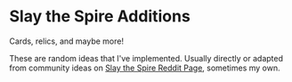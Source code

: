 # Slay the Spire Additions

Cards, relics, and maybe more!

These are random ideas that I've implemented. Usually directly or adapted from community ideas on [Slay the Spire Reddit Page](www.reddit.com/r/slaythespire), sometimes my own.